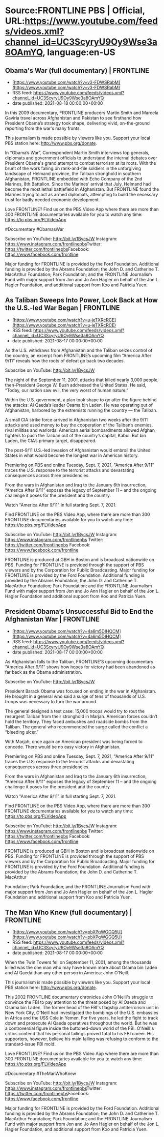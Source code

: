 # Source:FRONTLINE PBS | Official, URL:https://www.youtube.com/feeds/videos.xml?channel_id=UC3ScyryU9Oy9Wse3a8OAmYQ, language:en-US

## Obama's War (full documentary) | FRONTLINE
 - [https://www.youtube.com/watch?v=v3-FDWSRabM](https://www.youtube.com/watch?v=v3-FDWSRabM)
 - RSS feed: https://www.youtube.com/feeds/videos.xml?channel_id=UC3ScyryU9Oy9Wse3a8OAmYQ
 - date published: 2021-08-18 00:00:00+00:00

In this 2009 documentary, FRONTLINE producers Martin Smith and Marcela Gaviria travel across Afghanistan and Pakistan to see firsthand how President Obama’s strategy took shape, delivering vivid, on-the-ground reporting from the war's many fronts.
 
This journalism is made possible by viewers like you. Support your local PBS station here: http://www.pbs.org/donate​.

In “Obama’s War”, Correspondent Martin Smith interviews top generals, diplomats and government officials to understand the internal debates over President Obama's grand attempt to combat terrorism at its roots. With the brunt of the work falling on rank-and-file soldiers in the unforgiving landscape of Helmand province, the Taliban stronghold in southern Afghanistan, FRONTLINE embedded with Echo Company of the 2nd Marines, 8th Battalion. Since the Marines' arrival that July, Helmand had become the most lethal battlefield in Afghanistan. But FRONTLINE found the Marines trying to act as armed diplomats, attempting to build the necessary trust for badly needed economic development.

Love FRONTLINE? Find us on the PBS Video App where there are more than 300 FRONTLINE documentaries available for you to watch any time: https://to.pbs.org/FLVideoApp​ 

#Documentary​ #ObamasWar

Subscribe on YouTube: http://bit.ly/1BycsJW​
Instagram: https://www.instagram.com/frontlinepbs​
Twitter: https://twitter.com/frontlinepbs​
Facebook: https://www.facebook.com/frontline

Major funding for FRONTLINE is provided by the Ford Foundation. Additional funding is provided by the Abrams Foundation; the John D. and Catherine T. MacArthur Foundation; Park Foundation; and the FRONTLINE Journalism Fund with major support from Jon and Jo Ann Hagler on behalf of the Jon L. Hagler Foundation, and additional support from Koo and Patricia Yuen.

## As Taliban Sweeps Into Power, Look Back at How the U.S.-led War Began | FRONTLINE
 - [https://www.youtube.com/watch?v=u-jeTXRcRCE](https://www.youtube.com/watch?v=u-jeTXRcRCE)
 - RSS feed: https://www.youtube.com/feeds/videos.xml?channel_id=UC3ScyryU9Oy9Wse3a8OAmYQ
 - date published: 2021-08-17 00:00:00+00:00

As the U.S. withdraws from Afghanistan and the Taliban seizes control of the country, an excerpt from FRONTLINE’s upcoming film “America After 9/11” reveals how the roots of defeat go back two decades.

Subscribe on YouTube: http://bit.ly/1BycsJW

The night of the September 11, 2001, attacks that killed nearly 3,000 people, then-President George W. Bush addressed the United States. He said, “Today, our nation saw evil, the very worst of human nature.”

Within the U.S. government, a plan took shape to go after the figure behind the attacks: Al Qaeda’s leader Osama bin Laden. He was operating out of Afghanistan, harbored by the extremists running the country — the Taliban.

A small CIA strike force arrived in Afghanistan two weeks after the 9/11 attacks and used money to buy the cooperation of the Taliban’s enemies, rival militias and warlords. American aerial bombardments allowed Afghan fighters to push the Taliban out of the country’s capital, Kabul. But bin Laden, the CIA’s primary target, disappeared.

The post-9/11 U.S.-led invasion of Afghanistan would embroil the United States in what would become the longest war in American history.

Premiering on PBS and online Tuesday, Sept. 7, 2021, "America After 9/11" traces the U.S. response to the terrorist attacks and devastating consequences across three presidencies.

From the wars in Afghanistan and Iraq to the January 6th insurrection, “America After 9/11” exposes the legacy of September 11 – and the ongoing challenge it poses for the president and the country.

Watch "America After 9/11" in full starting Sept. 7, 2021.

Find FRONTLINE on the PBS Video App, where there are more than 300 FRONTLINE documentaries available for you to watch any time: https://to.pbs.org/FLVideoApp

Subscribe on YouTube: http://bit.ly/1BycsJW Instagram: https://www.instagram.com/frontlinepbs Twitter: https://twitter.com/frontlinepbs Facebook: https://www.facebook.com/frontline

FRONTLINE is produced at GBH in Boston and is broadcast nationwide on PBS. Funding for FRONTLINE is provided through the support of PBS viewers and by the Corporation for Public Broadcasting. Major funding for FRONTLINE is provided by the Ford Foundation. Additional funding is provided by the Abrams Foundation; the John D. and Catherine T. MacArthur Foundation; Park Foundation; and the FRONTLINE Journalism Fund with major support from Jon and Jo Ann Hagler on behalf of the Jon L. Hagler Foundation and additional support from Koo and Patricia Yuen.

## President Obama’s Unsuccessful Bid to End the Afghanistan War | FRONTLINE
 - [https://www.youtube.com/watch?v=4a6m5DIHQCM](https://www.youtube.com/watch?v=4a6m5DIHQCM)
 - RSS feed: https://www.youtube.com/feeds/videos.xml?channel_id=UC3ScyryU9Oy9Wse3a8OAmYQ
 - date published: 2021-08-17 00:00:00+00:00

As Afghanistan falls to the Taliban, FRONTLINE’S upcoming documentary “America After 9/11” shows how hopes for victory had been abandoned as far back as the Obama administration.

Subscribe on YouTube: http://bit.ly/1BycsJW

President Barack Obama was focused on ending in the war in Afghanistan. He brought in a general who said a surge of tens of thousands of U.S. troops was necessary to turn the war around.

The general designed a test case: 15,000 troops would try to rout the resurgent Taliban from their stronghold in Marjah. American forces couldn’t hold the territory. They faced ambushes and roadside bombs from the Taliban. The general who recommended the surge called the conflict a “bleeding ulcer.”

With Marjah, once again an American president was being forced to concede. There would be no easy victory in Afghanistan.

Premiering on PBS and online Tuesday, Sept. 7, 2021, "America After 9/11" traces the U.S. response to the terrorist attacks and devastating consequences across three presidencies.

From the wars in Afghanistan and Iraq to the January 6th insurrection, “America After 9/11” exposes the legacy of September 11 – and the ongoing challenge it poses for the president and the country.

Watch "America After 9/11" in full starting Sept. 7, 2021.

Find FRONTLINE on the PBS Video App, where there are more than 300 FRONTLINE documentaries available for you to watch any time: https://to.pbs.org/FLVideoApp

Subscribe on YouTube: http://bit.ly/1BycsJW Instagram: https://www.instagram.com/frontlinepbs Twitter: https://twitter.com/frontlinepbs Facebook: https://www.facebook.com/frontline

FRONTLINE is produced at GBH in Boston and is broadcast nationwide on PBS. Funding for FRONTLINE is provided through the support of PBS viewers and by the Corporation for Public Broadcasting. Major funding for FRONTLINE is provided by the Ford Foundation. Additional funding is provided by the Abrams Foundation; the John D. and Catherine T. MacArthur

Foundation; Park Foundation; and the FRONTLINE Journalism Fund with major support from Jon and Jo Ann Hagler on behalf of the Jon L. Hagler Foundation and additional support from Koo and Patricia Yuen.

## The Man Who Knew (full documentary) | FRONTLINE
 - [https://www.youtube.com/watch?v=pbXPqWGGQ5U](https://www.youtube.com/watch?v=pbXPqWGGQ5U)
 - RSS feed: https://www.youtube.com/feeds/videos.xml?channel_id=UC3ScyryU9Oy9Wse3a8OAmYQ
 - date published: 2021-08-17 00:00:00+00:00

When the Twin Towers fell on September 11, 2001, among the thousands killed was the one man who may have known more about Osama bin Laden and Al Qaeda than any other person in America: John O'Neill.

This journalism is made possible by viewers like you. Support your local PBS station here: http://www.pbs.org/donate​.

This 2002 FRONTLINE documentary chronicles John O'Neill's struggle to convince the FBI to pay attention to the threat posed by Al Qaeda and Osama bin Laden. The former head of the FBI's flagship antiterrorism unit in New York City, O'Neill had investigated the bombings of the U.S. embassies in Africa and the USS Cole in Yemen. For five years, he led the fight to track down and prosecute Al Qaeda operatives throughout the world. But he was a controversial figure inside the buttoned-down world of the FBI. O'Neill's critics contend that his personal failings proved fatal to his FBI career. His supporters, however, believe his main failing was refusing to conform to the standard-issue FBI mold.

Love FRONTLINE? Find us on the PBS Video App where there are more than 300 FRONTLINE documentaries available for you to watch any time: https://to.pbs.org/FLVideoApp​ 

#Documentary​ #TheManWhoKnew

Subscribe on YouTube: http://bit.ly/1BycsJW​
Instagram: https://www.instagram.com/frontlinepbs​
Twitter: https://twitter.com/frontlinepbs​
Facebook: https://www.facebook.com/frontline

Major funding for FRONTLINE is provided by the Ford Foundation. Additional funding is provided by the Abrams Foundation; the John D. and Catherine T. MacArthur Foundation; Park Foundation; and the FRONTLINE Journalism Fund with major support from Jon and Jo Ann Hagler on behalf of the Jon L. Hagler Foundation, and additional support from Koo and Patricia Yuen.

